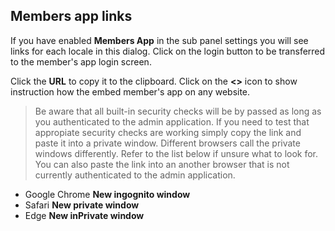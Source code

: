 ## Members app links ##

If you have enabled **Members App** in the sub panel settings you will see links for each locale in this dialog. Click on the login button to be transferred to the member's app login screen.

Click the **URL** to copy it to the clipboard.
Click on the **<>** icon to show instruction how the embed member's app on any website.

> Be aware that all built-in security checks will be by passed as long as you authenticated to the admin application. If you need to test that appropiate security checks are working simply copy the link and paste it into a private window. Different browsers call the private windows differently. Refer to the list below if unsure what to look for. You can also paste the link into an another browser that is not currently authenticated to the admin application.

- Google Chrome **New ingognito window**
- Safari **New private window**
- Edge **New inPrivate window**

